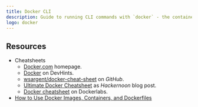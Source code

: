 ```yaml
---
title: Docker CLI
description: Guide to running CLI commands with `docker` - the container management tool
logo: docker
---
```


<!-- TODO: Move this to docker directory. -->

## Resources

- Cheatsheets
    - [Docker.com](https://www.docker.com/sites/default/files/d8/2019-09/docker-cheat-sheet.pdf) homepage.
    - [Docker](https://devhints.io/docker) on DevHints.
    - [wsargent/docker-cheat-sheet](https://github.com/wsargent/docker-cheat-sheet) on _GitHub_.
    - [Ultimate Docker Cheatsheet](https://hackernoon.com/docker-commands-the-ultimate-cheat-sheet-994ac78e2888) as _Hackernoon_ blog post.
    - [Docker cheatsheet](https://dockerlabs.collabnix.com/docker/cheatsheet/) on Dockerlabs.
- [How to Use Docker Images, Containers, and Dockerfiles](https://medium.com/swlh/how-to-use-docker-images-containers-and-dockerfiles-39e4e8fc181a)
